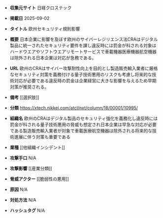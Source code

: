 - **収集元サイト**
日経クロステック

- **掲載日**
2025-09-02

- **タイトル**
欧州セキュリティ規則影響

- **概要**
日本企業に影響を及ぼす欧州のサイバーレジリエンス法CRAはデジタル製品に統一されたセキュリティ要件を課し違反時には罰金が科される対象はハードウエアやソフトウエアリモートサービスで車載機器医療機器航空機器は除外される日本企業は対応が急務である。

- **URL**
欧州のCRAはサイバー攻撃耐性向上を目的とし製造販売輸入業者に厳格なセキュリティ対策を義務付ける量子技術悪用のリスクも考慮し将来的な技術対応が必要である違反時の罰金は企業経営に大きな影響を与えるため早期対策が推奨される。

- **備考**
[[選択肢]]

- **分類**
https://xtech.nikkei.com/atcl/nxt/column/18/00001/10995/

- **組織名**
欧州のCRAはデジタル製品のセキュリティ強化を義務化し違反時には罰金が科される量子技術悪用の脅威も想定され日本企業は早急な対応が必要である製造販売輸入業者が対象で車載医療航空機器は除外される将来的な技術進展に伴う対策も重要である

- **業種**
[[他組織インシデント]]

- **攻撃手口**
N/A

- **攻撃影響**
[[産業分類]]

- **脅威アクター**
[[脆弱性の悪用]]

- **原因**
N/A

- **対処方法**
N/A

- **ハッシュタグ**
N/A
